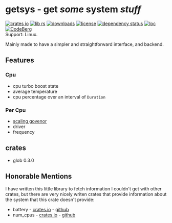 # getsys - get _some_ system _stuff_
[![crates io](https://img.shields.io/crates/v/getsys?style=flat-square&color=red)](https://crates.io/crates/getsys)
[![lib rs](https://img.shields.io/badge/lib.rs-latest-84f)](https://lib.rs/getsys)
[![downloads](https://img.shields.io/crates/d/getsys?style=flat-square&color=yellow)](https://crates.io/crates/getsys)
[![license](https://img.shields.io/crates/l/getsys?style=flat-square)](https://codeberg.org/explosion-mental/getsys/src/branch/main/LICENSE)
[![dependency status](https://deps.rs/repo/codeberg/explosion-mental/getsys/status.svg?style=flat-square&color=purple)](https://deps.rs/repo/codeberg/explosion-mental/getsys)
[![loc](https://img.shields.io/tokei/lines/github/explosion-mental/getsys?color=lightgreen&style=flat-square)](https://codeberg.org/explosion-mental/getsys/src/branch/main/src)
[![CodeBerg](https://img.shields.io/badge/Hosted_at-Codeberg-%232185D0?style=flat-square&logo=CodeBerg)](https://codeberg.org/explosion-mental/getsys)
<br>
Support: Linux.

Mainly made to have a simpler and straightforward interface, and backend.

## Features

### Cpu
- cpu turbo boost state
- average temperature
- cpu percentage over an interval of `Duration`
### Per Cpu
- [scaling govenor](https://www.kernel.org/doc/html/v4.14/admin-guide/pm/cpufreq.html)
- driver
- frequency

## crates

- glob 0.3.0

## Honorable Mentions

I have written this little library to fetch information I couldn't get with other crates, but there are very nicely writen crates that provide information about the system that this crate doesn't provide:

- battery - [crates.io](https://crates.io/crates/battery) - [github](https://github.com/svartalf/rust-battery)
- num_cpus - [crates.io](https://crates.io/crates/num_cpus) - [github](https://github.com/seanmonstar/num_cpus)
